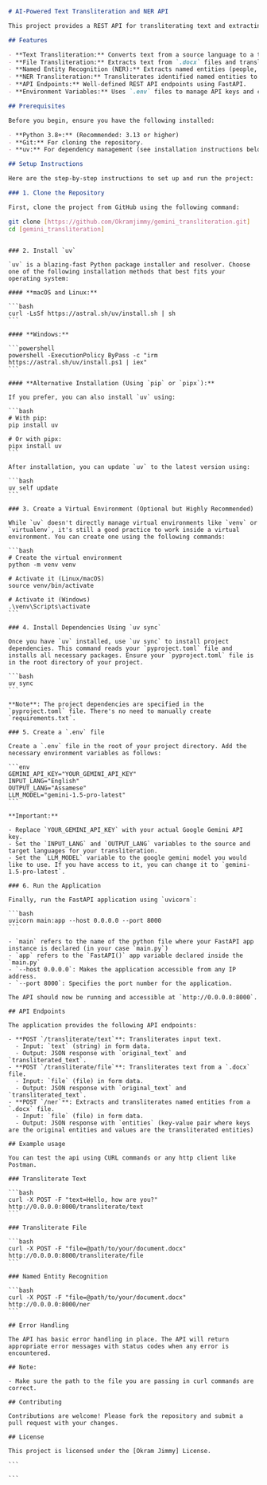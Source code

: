 ````markdown
# AI-Powered Text Transliteration and NER API

This project provides a REST API for transliterating text and extracting named entities (NER), powered by Google's Gemini API and FastAPI. It supports text and docx file inputs, offering transliteration to a specified output language, and NER extraction with transliteration.

## Features

- **Text Transliteration:** Converts text from a source language to a target language (script).
- **File Transliteration:** Extracts text from `.docx` files and transliterates it.
- **Named Entity Recognition (NER):** Extracts named entities (people, organizations, locations, etc.) from `.docx` files.
- **NER Transliteration:** Transliterates identified named entities to the target language.
- **API Endpoints:** Well-defined REST API endpoints using FastAPI.
- **Environment Variables:** Uses `.env` files to manage API keys and configuration.

## Prerequisites

Before you begin, ensure you have the following installed:

- **Python 3.8+:** (Recommended: 3.13 or higher)
- **Git:** For cloning the repository.
- **uv:** For dependency management (see installation instructions below)

## Setup Instructions

Here are the step-by-step instructions to set up and run the project:

### 1. Clone the Repository

First, clone the project from GitHub using the following command:

````

```bash
git clone [https://github.com/Okramjimmy/gemini_transliteration.git]
cd [gemini_transliteration]
````
````

### 2. Install `uv`

`uv` is a blazing-fast Python package installer and resolver. Choose one of the following installation methods that best fits your operating system:

#### **macOS and Linux:**

```bash
curl -LsSf https://astral.sh/uv/install.sh | sh
```

#### **Windows:**

```powershell
powershell -ExecutionPolicy ByPass -c "irm https://astral.sh/uv/install.ps1 | iex"
```

#### **Alternative Installation (Using `pip` or `pipx`):**

If you prefer, you can also install `uv` using:

```bash
# With pip:
pip install uv

# Or with pipx:
pipx install uv
```

After installation, you can update `uv` to the latest version using:

```bash
uv self update
```

### 3. Create a Virtual Environment (Optional but Highly Recommended)

While `uv` doesn't directly manage virtual environments like `venv` or `virtualenv`, it's still a good practice to work inside a virtual environment. You can create one using the following commands:

```bash
# Create the virtual environment
python -m venv venv

# Activate it (Linux/macOS)
source venv/bin/activate

# Activate it (Windows)
.\venv\Scripts\activate
```

### 4. Install Dependencies Using `uv sync`

Once you have `uv` installed, use `uv sync` to install project dependencies. This command reads your `pyproject.toml` file and installs all necessary packages. Ensure your `pyproject.toml` file is in the root directory of your project.

```bash
uv sync
```

**Note**: The project dependencies are specified in the `pyproject.toml` file. There's no need to manually create `requirements.txt`.

### 5. Create a `.env` file

Create a `.env` file in the root of your project directory. Add the necessary environment variables as follows:

```env
GEMINI_API_KEY="YOUR_GEMINI_API_KEY"
INPUT_LANG="English"
OUTPUT_LANG="Assamese"
LLM_MODEL="gemini-1.5-pro-latest"
```

**Important:**

- Replace `YOUR_GEMINI_API_KEY` with your actual Google Gemini API key.
- Set the `INPUT_LANG` and `OUTPUT_LANG` variables to the source and target languages for your transliteration.
- Set the `LLM_MODEL` variable to the google gemini model you would like to use. If you have access to it, you can change it to `gemini-1.5-pro-latest`.

### 6. Run the Application

Finally, run the FastAPI application using `uvicorn`:

```bash
uvicorn main:app --host 0.0.0.0 --port 8000
```

- `main` refers to the name of the python file where your FastAPI app instance is declared (in your case `main.py`)
- `app` refers to the `FastAPI()` app variable declared inside the `main.py`
- `--host 0.0.0.0`: Makes the application accessible from any IP address.
- `--port 8000`: Specifies the port number for the application.

The API should now be running and accessible at `http://0.0.0.0:8000`.

## API Endpoints

The application provides the following API endpoints:

- **POST `/transliterate/text`**: Transliterates input text.
  - Input: `text` (string) in form data.
  - Output: JSON response with `original_text` and `transliterated_text`.
- **POST `/transliterate/file`**: Transliterates text from a `.docx` file.
  - Input: `file` (file) in form data.
  - Output: JSON response with `original_text` and `transliterated_text`.
- **POST `/ner`**: Extracts and transliterates named entities from a `.docx` file.
  - Input: `file` (file) in form data.
  - Output: JSON response with `entities` (key-value pair where keys are the original entities and values are the transliterated entities)

## Example usage

You can test the api using CURL commands or any http client like Postman.

### Transliterate Text

```bash
curl -X POST -F "text=Hello, how are you?" http://0.0.0.0:8000/transliterate/text
```

### Transliterate File

```bash
curl -X POST -F "file=@path/to/your/document.docx" http://0.0.0.0:8000/transliterate/file
```

### Named Entity Recognition

```bash
curl -X POST -F "file=@path/to/your/document.docx" http://0.0.0.0:8000/ner
```

## Error Handling

The API has basic error handling in place. The API will return appropriate error messages with status codes when any error is encountered.

## Note:

- Make sure the path to the file you are passing in curl commands are correct.

## Contributing

Contributions are welcome! Please fork the repository and submit a pull request with your changes.

## License

This project is licensed under the [Okram Jimmy] License.

```

```
